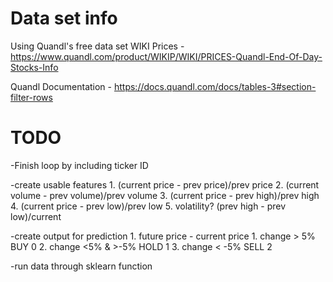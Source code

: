 # Data set info
Using Quandl's free data set WIKI Prices - https://www.quandl.com/product/WIKIP/WIKI/PRICES-Quandl-End-Of-Day-Stocks-Info

Quandl Documentation - https://docs.quandl.com/docs/tables-3#section-filter-rows

# TODO
-Finish loop by including ticker ID

-create usable features
	1. (current price - prev price)/prev price
	2. (current volume - prev volume)/prev volume
	3. (current price - prev high)/prev high
	4. (current price - prev low)/prev low
	5. volatility? (prev high - prev low)/current

-create output for prediction
	1. future price - current price
		1. change > 5% BUY 0
		2. change <5% & >-5% HOLD 1
		3. change < -5% SELL 2

-run data through sklearn function

